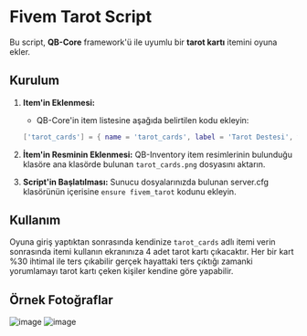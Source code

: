 # Fivem Tarot Script

Bu script, **QB-Core** framework'ü ile uyumlu bir **tarot kartı** itemini oyuna ekler.
  
## Kurulum

1. **Item'in Eklenmesi:**
   - QB-Core'in item listesine aşağıda belirtilen kodu ekleyin:

   ```lua
   ['tarot_cards'] = { name = 'tarot_cards', label = 'Tarot Destesi', weight = 0, type = 'item', image = 'tarot_cards.png', unique = false, useable = true, shouldClose = true, description = 'İçerisinde tarot kartları olan bir kutu' }

2. **İtem'in Resminin Eklenmesi:**
   QB-Inventory item resimlerinin bulunduğu klasöre ana klasörde bulunan `tarot_cards.png` dosyasını aktarın.

3. **Script'in Başlatılması:**
   Sunucu dosyalarınızda bulunan server.cfg klasörünün içerisine `ensure fivem_tarot` kodunu ekleyin.

## Kullanım
  Oyuna giriş yaptıktan sonrasında kendinize `tarot_cards` adlı itemi verin sonrasında itemi kullanın ekranınıza 4 adet tarot kartı çıkacaktır. Her bir kart %30 ihtimal ile ters çıkabilir gerçek hayattaki ters çıktığı zamanki yorumlamayı tarot kartı çeken kişiler kendine göre yapabilir.

## Örnek Fotoğraflar

  ![image](https://github.com/user-attachments/assets/1b52b42d-a49c-46ed-8685-a226d6cb923a)
  ![image](https://github.com/user-attachments/assets/de235779-a73f-49e1-a0e6-32374a42d245)
